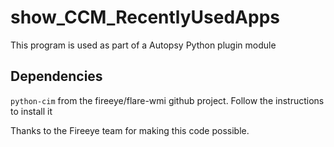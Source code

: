 show_CCM_RecentlyUsedApps
==========
This program is used as part of a Autopsy Python plugin module

Dependencies
------------
`python-cim` from the fireeye/flare-wmi github project.  Follow the instructions to install it

Thanks to the Fireeye team for making this code possible.
